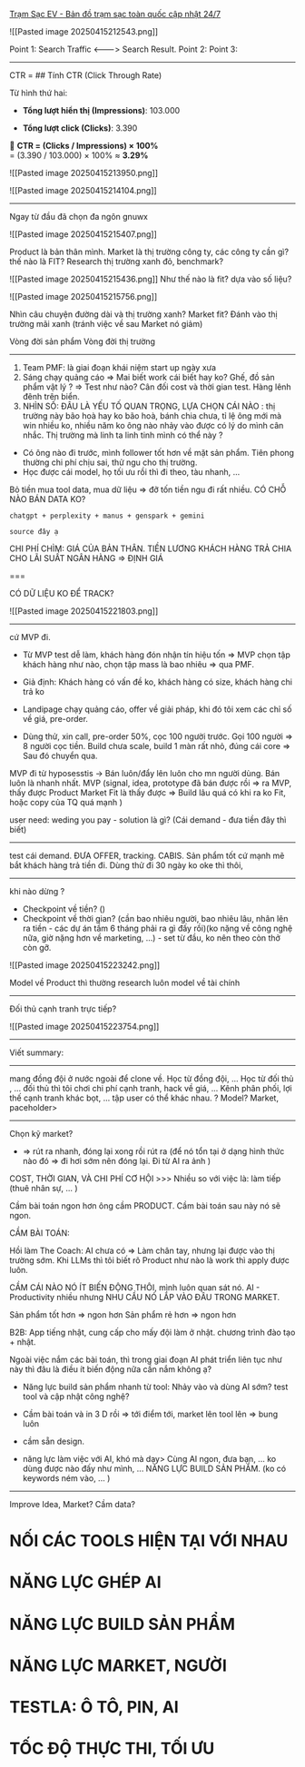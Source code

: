[Trạm Sạc EV - Bản đồ trạm sạc toàn quốc cập nhật 24/7](https://evcs.vn/)

![[Pasted image 20250415212543.png]]


Point 1: Search Traffic <---> Search Result. 
Point 2: 
Point 3: 

---
CTR = ## Tính CTR (Click Through Rate)

Từ hình thứ hai:

- **Tổng lượt hiển thị (Impressions)**: 103.000
    
- **Tổng lượt click (Clicks)**: 3.390
    

🧮 **CTR = (Clicks / Impressions) × 100%**  
= (3.390 / 103.000) × 100% ≈ **3.29%**

![[Pasted image 20250415213950.png]]

![[Pasted image 20250415214104.png]]



---
Ngay từ đầu đã chọn đa ngôn gnuwx 


![[Pasted image 20250415215407.png]]

Product là bản thân mình. Market là thị trường công ty, các công ty cần gì? 
thế nào là FIT?
Research thị trường xanh đỏ, benchmark? 


![[Pasted image 20250415215436.png]]
Như thế nào là fit? dựa vào số liệu? 


![[Pasted image 20250415215756.png]]


Nhìn câu chuyện đường dài và thị trường xanh? Market fit? Đánh vào thị trường mãi xanh (tránh việc về sau Market nó giảm)

Vòng đời sản phẩm 
Vòng đời thị trường 


---
1. Team PMF: là giai đoạn khái niệm start up ngày xưa 
2. Sáng chạy quảng cáo => Mai biết work cái biết hay ko? 
Ghế, đồ sản phẩm vật lý ? => Test như nào? 
Cân đối cost và thời gian test. 
Hàng lênh đênh trên biển. 
3. NHÌN SỐ: ĐÂU LÀ YẾU TỐ QUAN TRỌNG, LỰA CHỌN CÁI NÀO : thị trường này bão hoà hay ko bão hoà, bánh chia chưa, tỉ lệ ông mới mà win nhiều ko, nhiều năm ko ông nào nhảy vào được có lý do mình cân nhắc. Thị trường mà linh ta linh tinh mình có thể này ? 
- Có ông nào đi trước, mình follower tốt hơn về mặt sản phẩm. Tiên phong thường chi phí chịu sai, thử ngu cho thị trường. 
- Học được cái model, họ tối ưu rồi thì đi theo, tàu nhanh, ... 

Bỏ tiền mua tool data, mua dữ liệu => đỡ tốn tiền ngu đi rất nhiều. CÓ CHỖ NÀO BÁN DATA KO? 

```
chatgpt + perplexity + manus + genspark + gemini

source đây ạ
```


CHI PHÍ CHÌM: GIÁ CỦA BẢN THÂN. 
TIỀN LƯƠNG KHÁCH HÀNG TRẢ CHIA CHO LÃI SUẤT NGÂN HÀNG => ĐỊNH GIÁ 


===

CÓ DỮ LIỆU KO ĐỂ TRACK?


![[Pasted image 20250415221803.png]]


---

cứ MVP đi. 


- Từ MVP test dễ làm, khách hàng đón nhận tín hiệu tốn => MVP chọn tập khách hàng như nào, chọn tập mass là bao nhiêu => qua PMF. 
- Giả định: Khách hàng có vấn đề ko, khách hàng có size, khách hàng chi trả ko 

- Landipage chạy quảng cáo, offer về giải pháp, khi đó tôi xem các chỉ số về giá, pre-order. 
- Dùng thử, xin call, pre-order 50%, cọc 100 người trước. Gọi 100 người => 8 người cọc tiền. Build chưa scale, build 1 màn rất nhỏ, đúng cái core => Sau đó chuyển qua. 

MVP đi từ hyposesstis -> Bán luôn/đẩy lên luôn cho mn người dùng. Bán luôn là nhanh nhất. 
MVP (signal, idea, prototype đã bán được rồi => ra MVP, thấy được Product Market Fit là thấy được =>  Build lâu quá có khi ra ko Fit, hoặc copy của TQ quá mạnh )

user need: weding you pay - solution là gì? (Cái demand - đưa tiền đây thì biết)

---
test cái demand. 
ĐƯA OFFER, tracking. CABIS. Sản phẩm tốt cứ mạnh mẽ bắt khách hàng trả tiền đi. 
Dùng thử đi 30 ngày ko oke thì thôi, 

---
khi nào dừng ? 
- Checkpoint về tiền? ()
- Checkpoint về thời gian? (cần bao nhiêu người, bao nhiêu lâu, nhân lên ra tiền - các dự án tầm 6 tháng phải ra gì đấy rồi)(ko nặng về công nghệ nữa, giờ nặng hơn về marketing, ...) - set từ đầu, ko nên theo còn thở còn gỡ. 


![[Pasted image 20250415223242.png]]

Model về Product thì thường research luôn model về tài chính

---
Đối thủ cạnh tranh trực tiếp? 

![[Pasted image 20250415223754.png]]

---


Viết summary: 



---
mang đồng đội ở nước ngoài để clone về. 
Học từ đồng đội, ...
Học từ đối thủ , ... đối thủ thì tôi chơi chi phí cạnh tranh, hack về giá, ...
Kênh phân phối, lợi thế cạnh tranh khác bọt, ... tập user có thể khác nhau. ? 
Model? Market, paceholder> 

---
Chọn kỹ market? 
- => rút ra nhanh, đóng lại xong rồi rút ra (để nó tổn tại ở dạng hình thức nào đó => đi hơi sớm nên đóng lại. Đi từ AI ra ảnh )


COST, THỜI GIAN, VÀ CHI PHÍ CƠ HỘI >>> Nhiều so với việc là: làm tiếp (thuê nhân sự, ... )

Cầm bài toán ngon hơn ông cầm PRODUCT. 
Cầm bài toán sau này nó sẽ ngon. 

CẦM BÀI TOÁN: 

Hồi làm The Coach: AI chưa có => Làm chân tay, nhưng lại được vào thị trường sớm. Khi LLMs thì tôi biết rõ Product như nào là work thì apply được luôn. 

CẦM CÁI NÀO NÓ ÍT BIẾN ĐỘNG THÔI, mình luôn quan sát nó. 
AI - Productivity nhiều nhưng NHU CẦU NÓ LẮP VÀO ĐÂU TRONG MARKET. 


Sản phẩm tốt hơn => ngon hơn 
Sản phẩm rẻ hơn => ngon hơn 

B2B: App tiếng nhật, cung cấp cho mấy đội làm ở nhật. 
chương trình đào tạo + nhật. 

Ngoài việc nắm các bài toán, thì trong giai đoạn AI phát triển liên tục như này thì đâu là điều ít biến động nữa cần nắm không ạ? 


- Năng lực build sản phẩm nhanh từ tool: Nhảy vào và dùng AI sớm?  test tool và cập nhật công nghệ? 
- Cầm bài toán và in 3 D rồi => tới điểm tới, market lên tool lên => bung luôn 

- cầm sẵn design. 
- năng lực làm việc với AI, khó mà dạy> Cùng AI ngon, đưa bạn, ... ko dùng được nào đấy như mình, ... NĂNG LỰC BUILD SẢN PHẨM. (ko có keywords ném vào, ... )

---
Improve Idea, Market? 
Cầm data? 

# NỐI CÁC TOOLS HIỆN TẠI VỚI NHAU 
# NĂNG LỰC GHÉP AI 
# NĂNG LỰC BUILD SẢN PHẨM
# NĂNG LỰC MARKET, NGƯỜI 
# TESTLA: Ô TÔ, PIN, AI 
# TỐC ĐỘ THỰC THI, TỐI ƯU 
